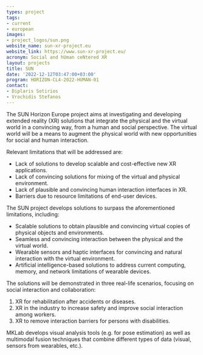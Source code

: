 ```yaml
---
types: project
tags:
- current
- european
images: 
- project_logos/sun.png
website_name: sun-xr-project.eu
website_link: https://www.sun-xr-project.eu/ 
acronym: Social and hUman ceNtered XR 
layout: projects
title: SUN
date: '2022-12-12T03:47:00+03:00'
program: HORIZON-CL4-2022-HUMAN-01
contact:
- Diplaris Sotirios 
- Vrochidis Stefanos
---
```

<p>
The SUN Horizon Europe project aims at investigating and developing extended reality (XR) solutions that integrate the physical and the virtual world in a convincing way, from a human and social perspective. The virtual world will be a means to augment the physical world with new opportunities for social and human interaction.
</p>
<p>
Relevant limitations that will be addressed are:
<ul>
<li>Lack of solutions to develop scalable and cost-effective new XR applications.</li>
<li>Lack of convincing solutions for mixing of the virtual and physical environment.</li>
<li>Lack of plausible and convincing human interaction interfaces in XR.</li>
<li>Barriers due to resource limitations of end-user devices.</li>
</ul>
The SUN project develops solutions to surpass the aforementioned limitations, including:
<ul>
<li>Scalable solutions to obtain plausible and convincing virtual copies of physical objects and environments.</li>
<li>Seamless and convincing interaction between the physical and the virtual world.</li>
<li>Wearable sensors and haptic interfaces for convincing and natural interaction with the virtual environment.</li>
<li>Artificial intelligence-based solutions to address current computing, memory, and network limitations of wearable devices.</li>
</ul>
The solutions will be demonstrated in three real-life scenarios, focusing on social interaction and collaboration:
<ol type="1">
<li>XR for rehabilitation after accidents or diseases.</li>
<li>XR in the industry to increase safety and improve social interaction among workers.</li>
<li>XR to remove interaction barriers for persons with disabilities.</li>
</ol>
</p>
<p>
MKLab develops visual analysis tools (e.g. for pose estimation) as well as multimodal fusion techniques that combine different types of data (visual, sensors from wearables, etc.).
</p>
